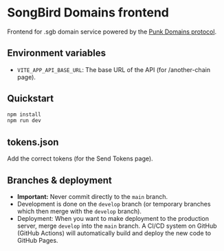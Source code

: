 # SongBird Domains frontend

Frontend for .sgb domain service powered by the [Punk Domains protocol](https://punk.domains).

## Environment variables

- `VITE_APP_API_BASE_URL`: The base URL of the API (for /another-chain page).

## Quickstart

```bash
npm install
npm run dev
```

## tokens.json

Add the correct tokens (for the Send Tokens page).

## Branches & deployment

- **Important:** Never commit directly to the `main` branch.
- Development is done on the `develop` branch (or temporary branches which then merge with the `develop` branch).
- Deployment: When you want to make deployment to the production server, merge `develop` into the `main` branch. A CI/CD system on GitHub (GitHub Actions) will automatically build and deploy the new code to GitHub Pages.